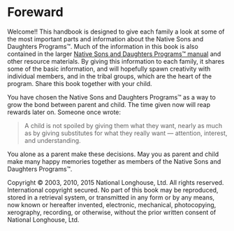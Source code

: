 # Foreward

Welcome!! This handbook is designed to give each family a look at some of the most important parts and information about the Native Sons and Daughters Programs&trade;. Much of the information in this book is also contained in the larger [Native Sons and Daughters Programs&trade; manual](http://www.nationallonghouse.org/program-manual) and other resource materials. By giving this information to each family, it shares some of the basic information, and will hopefully spawn creativity with individual members, and in the tribal groups, which are the heart of the program. Share this book together with your child.

You have chosen the Native Sons and Daughters Programs&trade; as a way to grow the bond between parent and child. The time given now will reap rewards later on. Someone once wrote: 
> A child is not spoiled by giving them what they want, nearly as much as by giving substitutes for what they really want &mdash; attention, interest, and understanding. 

You alone as a parent make these decisions. May you as parent and child make many happy memories together as
members of the Native Sons and Daughters Programs&trade;.

Copyright &copy; 2003, 2010, 2015 National Longhouse, Ltd. All rights reserved.
International copyright secured. No part of this book may be reproduced, stored in
a retrieval system, or transmitted in any form or by any means, now known or
hereafter invented, electronic, mechanical, photocopying, xerography, recording, or
otherwise, without the prior written consent of National Longhouse, Ltd.
